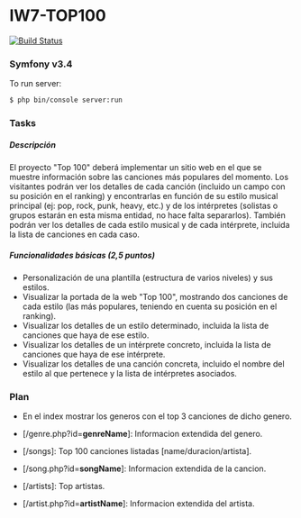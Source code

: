 # IW7-TOP100

[![Build Status](https://travis-ci.org/joemccann/dillinger.svg?branch=master)](https://travis-ci.org/joemccann/dillinger)


### Symfony v3.4
To run server:

```sh
$ php bin/console server:run
```
### Tasks

##### Descripción
El proyecto "Top 100" deberá implementar un sitio web en el que se muestre información sobre las canciones más populares del momento. Los visitantes podrán ver los detalles de cada canción (incluido un campo con su posición en el ranking) y encontrarlas en función de su estilo musical principal (ej: pop, rock, punk, heavy, etc.) y de los intérpretes (solistas o grupos estarán en esta misma entidad, no hace falta separarlos). También podrán ver los detalles de cada estilo musical y de cada intérprete, incluida la lista de canciones en cada caso.

##### Funcionalidades básicas (2,5 puntos)
- Personalización de una plantilla (estructura de varios niveles) y sus estilos. 
- Visualizar la portada de la web "Top 100", mostrando dos canciones de cada estilo (las más populares, teniendo en cuenta su posición en el ranking).
- Visualizar los detalles de un estilo determinado, incluida la lista de canciones que haya de ese estilo.
- Visualizar los detalles de un intérprete concreto, incluida la lista de canciones que haya de ese intérprete.
- Visualizar los detalles de una canción concreta, incluido el nombre del estilo al que pertenece y la lista de intérpretes asociados.



### Plan

- En el index mostrar los generos con el top 3 canciones de dicho genero.
- [/genre.php?id=**genreName**]: Informacion extendida del genero.

- [/songs]: Top 100 canciones listadas [name/duracion/artista].
- [/song.php?id=**songName**]: Informacion extendida de la cancion.

- [/artists]: Top artistas.
- [/artist.php?id=**artistName**]: Informacion extendida del artista.
